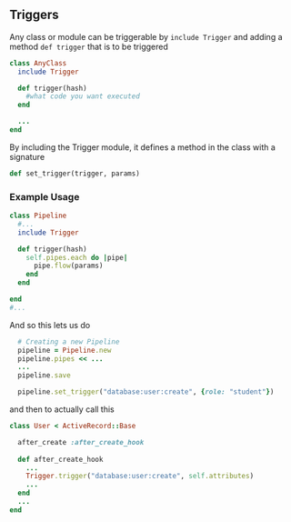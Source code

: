 ## Triggers

Any class or module can be triggerable by `include Trigger` and adding a method `def trigger` that is to be triggered

```ruby
class AnyClass
  include Trigger

  def trigger(hash)
    #what code you want executed
  end

  ...
end
```

By including the Trigger module, it defines a method in the class with a signature

```ruby
def set_trigger(trigger, params)
```

### Example Usage

```ruby
class Pipeline
  #...
  include Trigger

  def trigger(hash)
    self.pipes.each do |pipe|
      pipe.flow(params)
    end
  end

end
#...
```

And so this lets us do

```ruby
  # Creating a new Pipeline
  pipeline = Pipeline.new
  pipeline.pipes << ...
  ...
  pipeline.save

  pipeline.set_trigger("database:user:create", {role: "student"})
```

and then to actually call this

```ruby
class User < ActiveRecord::Base

  after_create :after_create_hook
  
  def after_create_hook
    ...
    Trigger.trigger("database:user:create", self.attributes)
    ...
  end
  ...
end
```